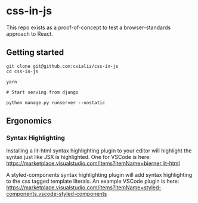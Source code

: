 # css-in-js

This repo exists as a proof-of-concept to test a browser-standards approach to React.

## Getting started

```
git clone git@github.com:cvializ/css-in-js
cd css-in-js

yarn

# Start serving from django

python manage.py runserver --nostatic
```


## Ergonomics

### Syntax Highlighting
Installing a lit-html syntax highlighting plugin to your editor will highlight the syntax just like JSX is highlighted. One for VSCode is here: https://marketplace.visualstudio.com/items?itemName=bierner.lit-html

A styled-components syntax highlighting plugin will add syntax highlighting to the css tagged template literals. An example VSCode plugin is here: https://marketplace.visualstudio.com/items?itemName=styled-components.vscode-styled-components
